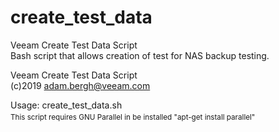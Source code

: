 # create_test_data
Veeam Create Test Data Script	
Bash script that allows creation of test for NAS backup testing.


Veeam Create Test Data Script				
(c)2019 adam.bergh@veeam.com

Usage: create_test_data.sh <Top Dirs> <Sub Dirs> <Files per Dir>
<br>
This script requires GNU Parallel in be installed "apt-get install parallel"	
